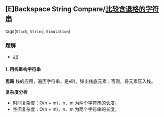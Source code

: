 ## [E]Backspace String Compare/[比较含退格的字符串](https://leetcode-cn.com/problems/backspace-string-compare/)
tags(`Stack`, `String`, `Simulation`)

### 题解
+ [JS](../../ts/896/844.js)

#### 1. 用栈重构字符串
**思路**
栈的应用，遍历字符串，是`#`时，弹出栈底元素；否则，将元素压入栈。  

**复杂度分析**
+ 时间复杂度：O(n + m)，n、m 为两个字符串的长度。  
+ 空间复杂度：O(n + m)，n、m 为两个字符串的长度。  